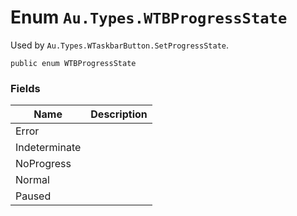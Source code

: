 # Enum `Au.Types.WTBProgressState`

Used by `Au.Types.WTaskbarButton.SetProgressState`.

```
public enum WTBProgressState
```

### Fields

| Name | Description |
| --- | --- |
| Error |  |
| Indeterminate |  |
| NoProgress |  |
| Normal |  |
| Paused |  |